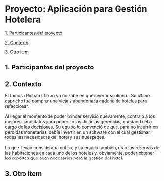 # Proyecto: Aplicación para Gestión Hotelera

[1. Participantes del proyecto](https://github.com/gutipy/CAI-TP_GRUPAL-Hotel#1-participantes-del-proyecto)

[2. Contexto](https://github.com/gutipy/CAI-TP_GRUPAL-Hotel#2-contexto)

[3. Otro item](https://github.com/gutipy/CAI-TP_GRUPAL-Hotel/edit/main/README.md#3-otro-item/)

## 1. Participantes del proyecto

## 2. Contexto

El famoso Richard Texan ya no sabe en qué invertir su dinero. Su último capricho fue comprar una vieja y abandonada cadena de hoteles para refaccionar.
<br> 
<br>
Al llegar el momento de poder brindar servicio nuevamente, contrató a los mejores candidatos para poner en las distintas gerencias, quedando él a cargo de las decisiones. Su equipo lo convenció de que, para no incurrir en pérdidas monetarias, debía invertir en un software con el cual gestionar todas las necesidades del hotel y sus huéspedes.
<br>
<br>
Lo que Texan consideraba crítico, y su equipo también, eran las reservas de las habitaciones en cada uno de los hoteles y, obviamente, poder obtener los reportes que sean necesarios para la gestión del hotel.


## 3. Otro item

